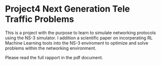 # Project4 Next Generation Tele Traffic Problems

This is a project with the purpose to learn to simulate networking protocols using the NS-3 simulator. I addition a scientific paper on incorperating RL Machine Learning tools into the NS-3 enviroment to optimize and solve problems within the networking environment.

Please read the full rapport in the pdf document.

